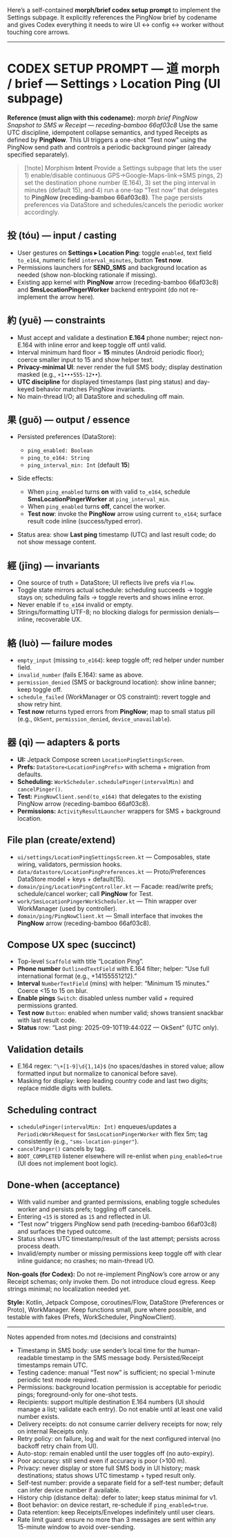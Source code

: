 Here’s a self-contained **morph/brief codex setup prompt** to implement the Settings subpage. It explicitly references the PingNow brief by codename and gives Codex everything it needs to wire UI ↔ config ↔ worker without touching core arrows.

---

# CODEX SETUP PROMPT — 道 morph / brief — **Settings › Location Ping (UI subpage)**

**Reference (must align with this codename):**
*morph brief PingNow Snapshot to SMS w Receipt — receding-bamboo 66af03c8*
Use the same UTC discipline, idempotent collapse semantics, and typed Receipts as defined by **PingNow**. This UI triggers a one-shot “Test now” using the PingNow send path and controls a periodic background pinger (already specified separately).

> \[!note] Morphism
> **Intent**
> Provide a Settings subpage that lets the user 1) enable/disable continuous GPS→Google-Maps-link→SMS pings, 2) set the destination phone number (E.164), 3) set the ping interval in minutes (default 15), and 4) run a one-tap “Test now” that delegates to **PingNow (receding-bamboo 66af03c8)**. The page persists preferences via DataStore and schedules/cancels the periodic worker accordingly.

## 投 (tóu) — input / casting

* User gestures on **Settings ▸ Location Ping**: toggle `enabled`, text field `to_e164`, numeric field `interval_minutes`, button **Test now**.
* Permissions launchers for **SEND\_SMS** and background location as needed (show non-blocking rationale if missing).
* Existing app kernel with **PingNow** arrow (receding-bamboo 66af03c8) and **SmsLocationPingerWorker** backend entrypoint (do not re-implement the arrow here).

## 約 (yuē) — constraints

* Must accept and validate a destination **E.164** phone number; reject non-E.164 with inline error and keep toggle off until valid.
* Interval minimum hard floor = **15** minutes (Android periodic floor); coerce smaller input to 15 and show helper text.
* **Privacy-minimal UI**: never render the full SMS body; display destination masked (e.g., `+1•••555-12••`).
* **UTC discipline** for displayed timestamps (last ping status) and day-keyed behavior matches PingNow invariants.
* No main-thread I/O; all DataStore and scheduling off main.

## 果 (guǒ) — output / essence

* Persisted preferences (DataStore):

  * `ping_enabled: Boolean`
  * `ping_to_e164: String`
  * `ping_interval_min: Int` (default **15**)
* Side effects:

  * When `ping_enabled` turns **on** with valid `to_e164`, schedule **SmsLocationPingerWorker** at `ping_interval_min`.
  * When `ping_enabled` turns **off**, cancel the worker.
  * **Test now**: invoke the **PingNow** arrow using current `to_e164`; surface result code inline (success/typed error).
* Status area: show **Last ping** timestamp (UTC) and last result code; do not show message content.

## 經 (jīng) — invariants

* One source of truth = DataStore; UI reflects live prefs via `Flow`.
* Toggle state mirrors actual schedule: scheduling succeeds → toggle stays on; scheduling fails → toggle reverts and shows inline error.
* Never enable if `to_e164` invalid or empty.
* Strings/formatting UTF-8; no blocking dialogs for permission denials—inline, recoverable UX.

## 絡 (luò) — failure modes

* `empty_input` (missing `to_e164`): keep toggle off; red helper under number field.
* `invalid_number` (fails E.164): same as above.
* `permission_denied` (SMS or background location): show inline banner; keep toggle off.
* `schedule_failed` (WorkManager or OS constraint): revert toggle and show retry hint.
* **Test now** returns typed errors from **PingNow**; map to small status pill (e.g., `OkSent`, `permission_denied`, `device_unavailable`).

## 器 (qì) — adapters & ports

* **UI:** Jetpack Compose screen `LocationPingSettingsScreen`.
* **Prefs:** `DataStore<LocationPingPrefs>` with schema + migration from defaults.
* **Scheduling:** `WorkScheduler.schedulePinger(intervalMin)` and `cancelPinger()`.
* **Test:** `PingNowClient.send(to_e164)` that delegates to the existing PingNow arrow (receding-bamboo 66af03c8).
* **Permissions:** `ActivityResultLauncher` wrappers for SMS + background location.

## File plan (create/extend)

* `ui/settings/LocationPingSettingsScreen.kt` — Composables, state wiring, validators, permission hooks.
* `data/datastore/LocationPingPreferences.kt` — Proto/Preferences DataStore model + keys + default(15).
* `domain/ping/LocationPingController.kt` — Facade: read/write prefs; schedule/cancel worker; call **PingNow** for Test.
* `work/SmsLocationPingerWorkScheduler.kt` — Thin wrapper over WorkManager (used by controller).
* `domain/ping/PingNowClient.kt` — Small interface that invokes the **PingNow** arrow (receding-bamboo 66af03c8).

## Compose UX spec (succinct)

* Top-level `Scaffold` with title “Location Ping”.
* **Phone number** `OutlinedTextField` with E.164 filter; helper: “Use full international format (e.g., +14155551212).”
* **Interval** `NumberTextField` (mins) with helper: “Minimum 15 minutes.” Coerce <15 to 15 on blur.
* **Enable pings** `Switch`: disabled unless number valid + required permissions granted.
* **Test now** `Button`: enabled when number valid; shows transient snackbar with last result code.
* **Status** row: “Last ping: 2025-09-10T19:44:02Z — OkSent” (UTC only).

## Validation details

* E.164 regex: `^\+[1-9]\d{1,14}$` (no spaces/dashes in stored value; allow formatted input but normalize to canonical before save).
* Masking for display: keep leading country code and last two digits; replace middle digits with bullets.

## Scheduling contract

* `schedulePinger(intervalMin: Int)` enqueues/updates a `PeriodicWorkRequest` for `SmsLocationPingerWorker` with flex 5m; tag consistently (e.g., `"sms-location-pinger"`).
* `cancelPinger()` cancels by tag.
* `BOOT_COMPLETED` listener elsewhere will re-enlist when `ping_enabled=true` (UI does not implement boot logic).

## Done-when (acceptance)

* With valid number and granted permissions, enabling toggle schedules worker and persists prefs; toggling off cancels.
* Entering `<15` is stored as `15` and reflected in UI.
* “Test now” triggers PingNow send path (receding-bamboo 66af03c8) and surfaces the typed outcome.
* Status shows UTC timestamp/result of the last attempt; persists across process death.
* Invalid/empty number or missing permissions keep toggle off with clear inline guidance; no crashes; no main-thread I/O.

**Non-goals (for Codex):** Do not re-implement PingNow’s core arrow or any Receipt schemas; only invoke them. Do not introduce cloud egress. Keep strings minimal; no localization needed yet.

**Style:** Kotlin, Jetpack Compose, coroutines/Flow, DataStore (Preferences or Proto), WorkManager. Keep functions small, pure where possible, and testable with fakes (Prefs, WorkScheduler, PingNowClient).

---

Notes appended from notes.md (decisions and constraints)

- Timestamp in SMS body: use sender’s local time for the human-readable timestamp in the SMS message body. Persisted/Receipt timestamps remain UTC.
- Testing cadence: manual “Test now” is sufficient; no special 1-minute periodic test mode required.
- Permissions: background location permission is acceptable for periodic pings; foreground-only for one-shot tests.
- Recipients: support multiple destination E.164 numbers (UI should manage a list; validate each entry). Do not enable until at least one valid number exists.
- Delivery receipts: do not consume carrier delivery receipts for now; rely on internal Receipts only.
- Retry policy: on failure, log and wait for the next configured interval (no backoff retry chain from UI).
- Auto-stop: remain enabled until the user toggles off (no auto-expiry).
- Poor accuracy: still send even if accuracy is poor (>100 m).
- Privacy: never display or store full SMS body in UI history; mask destinations; status shows UTC timestamp + typed result only.
- Self-test number: provide a separate field for a self-test number; default can infer device number if available.
- History chip (distance delta): defer to later; keep status minimal for v1.
- Boot behavior: on device restart, re-schedule if `ping_enabled=true`.
- Data retention: keep Receipts/Envelopes indefinitely until user clears.
- Rate limit guard: ensure no more than 3 messages are sent within any 15-minute window to avoid over-sending.
